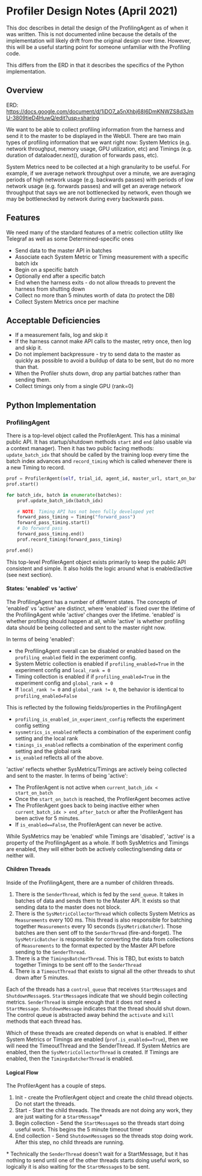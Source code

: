 # Profiler Design Notes (April 2021)


This doc describes in detail the design of the ProfilingAgent as of when it was written. This is not documented inline because the details of the implementation will likely drift from the original design over time. However, this will be a useful starting point for someone unfamiliar with the Profiling code.

This differs from the ERD in that it describes the specifics of the Python implementation.


## Overview

ERD: https://docs.google.com/document/d/1iDO7_a5nXhbj68I6DmKNWZS8d3JmU-3809tieD4HuwQ/edit?usp=sharing

We want to be able to collect profiling information from the harness and send it to the master to be displayed in the WebUI. There are two main types of profiling information that we want right now: System Metrics (e.g. network throughput, memory usage, GPU utilization, etc) and Timings (e.g. duration of dataloader.next(), duration of forwards pass, etc).

System Metrics need to be collected at a high granularity to be useful. For example, if we average network throughput over a minute, we are averaging periods of high network usage (e.g. backwards passes) with periods of low network usage (e.g. forwards passes) and will get an average network throughput that says we are not bottlenecked by network, even though we may be bottlenecked by network during every backwards pass.

## Features

We need many of the standard features of a metric collection utility like Telegraf as well as some Determined-specific ones

- Send data to the master API in batches
- Associate each System Metric or Timing measurement with a specific batch idx
- Begin on a specific batch
- Optionally end after a specific batch
- End when the harness exits - do not allow threads to prevent the harness from shutting down
- Collect no more than 5 minutes worth of data (to protect the DB)
- Collect System Metrics once per machine

## Acceptable Deficiencies 

- If a measurement fails, log and skip it
- If the harness cannot make API calls to the master, retry once, then log and skip it.
- Do not implement backpressure - try to send data to the master as quickly as possible to avoid a buildup of data to be sent, but do no more than that.
- When the Profiler shuts down, drop any partial batches rather than sending them.
- Collect timings only from a single GPU (rank=0)


## Python Implementation

### ProfilingAgent
There is a top-level object called the ProfilerAgent. This has a minimal public API. It has startup/shutdown methods `start` and `end` (also usable via a context manager). Then it has two public facing methods: `update_batch_idx` that should be called by the training loop every time the batch index advances and `record_timing` which is called whenever there is a new Timing to record.

```python
prof = ProfilerAgent(self, trial_id, agent_id, master_url, start_on_batch, end_after_batch)
prof.start()

for batch_idx, batch in enumerate(batches):
    prof.update_batch_idx(batch_idx)

    # NOTE: Timing API has not been fully developed yet
    forward_pass_timing = Timing("forward_pass")
    forward_pass_timing.start()
    # Do forward pass
    forward_pass_timing.end()
    prof.record_timing(forward_pass_timing)

prof.end()
```

This top-level ProfilerAgent object exists primarily to keep the public API consistent and simple. It also holds the logic around what is enabled/active (see next section).

#### States: 'enabled' vs 'active'

The ProfilingAgent has a number of different states. The concepts of 'enabled' vs 'active' are distinct, where 'enabled' is fixed over the lifetime of the ProfilingAgent while 'active' changes over the lifetime. 'enabled' is whether profiling should happen at all, while 'active' is whether profiling data should be being collected and sent to the master right now.

In terms of being 'enabled': 
- the ProfilingAgent overall can be disabled or enabled based on the `profiling_enabled` field in the experiment config. 
- System Metric collection is enabled if `profiling_enabled=True` in the experiment config and `local_rank = 0`
- Timing collection is enabled if if `profiling_enabled=True` in the experiment config and `global_rank = 0`
- If `local_rank != 0` and `global_rank != 0`, the behavior is identical to `profiling_enabled=False`

This is reflected by the following fields/properties in the ProfilingAgent
- `profiling_is_enabled_in_experiment_config` reflects the experiment config setting
- `sysmetrics_is_enabled` reflects a combination of the experiment config setting and the local rank
- `timings_is_enabled` reflects a combination of the experiment config setting and the global rank
- `is_enabled` reflects all of the above.


'active' reflects whether SysMetrics/Timings are actively being collected and sent to the master. In terms of being 'active':
- The ProfilerAgent is not active when `current_batch_idx < start_on_batch`
- Once the `start_on_batch` is reached, the ProfilerAgent becomes active
- The ProfilerAgent goes back to being inactive either when `current_batch_idx > end_after_batch` or after the ProfilerAgent has been active for 5 minutes.
- If `is_enabled==False`, the ProfilerAgent can never be active.

While SysMetrics may be 'enabled' while Timings are 'disabled', 'active' is a property of the ProfilingAgent as a whole. If both SysMetrics and Timings are enabled, they will either both be actively collecting/sending data or neither will.

 
#### Children Threads

Inside of the ProfilingAgent, there are a number of children threads. 
1. There is the `SenderThread`, which is fed by the `send_queue`. It takes in batches of data and sends them to the Master API. It exists so that sending data to the master does not block. 
2. There is the `SysMetricCollectorThread` which collects System Metrics as `Measurements` every 100 ms. This thread is also responsible for batching together `Measurements` every 10 seconds (`SysMetricBatcher`). Those batches are then sent off to the `SenderThread` (fire-and-forget). The `SysMetricBatcher` is responsible for converting the data from collections of `Measurements` to the format expected by the Master API before sending to the `SenderThread`.
3. There is a the `TimingsBatcherThread`. This is TBD, but exists to batch together Timings to be sent off to the `SenderThread`
4. There is a `TimeoutThread` that exists to signal all the other threads to shut down after 5 minutes.

Each of the threads has a `control_queue` that receives `StartMessage`s and `ShutdownMessage`s. `StartMessage`s indicate that we should begin collecting metrics. `SenderThread` is simple enough that it does not need a `StartMessage`. `ShutdownMessage` indicates that the thread should shut down. The control queue is abstracted away behind the `activate` and `kill` methods that each thread has.

Which of these threads are created depends on what is enabled. If either System Metrics or Timings are enabled (`prof.is_enabled==True`), then we will need the TimeoutThread and the SenderThread. If System Metrics are enabled, then the `SysMetricCollectorThread` is created. If Timings are enabled, then the `TimingsBatcherThread` is enabled.

#### Logical Flow

The ProfilerAgent has a couple of steps.

1. Init - create the ProfilerAgent object and create the child thread objects. Do not start the threads.
2. Start - Start the child threads. The threads are not doing any work, they are just waiting for a `StartMessage`\*
3. Begin collection - Send the `StartMessage`s so the threads start doing useful work. This begins the 5 minute timeout timer
4. End collection - Send `ShutdownMessage`s so the threads stop doing work. After this step, no child threads are running.

\* Technically the `SenderThread` doesn't wait for a StartMessage, but it has nothing to send until one of the other threads starts doing useful work, so logically it is also waiting for the `StartMessage`s to be sent.





